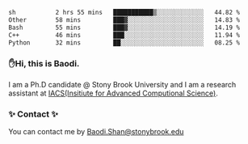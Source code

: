 <!--START_SECTION:waka-->

```txt
sh           2 hrs 55 mins   ███████████▒░░░░░░░░░░░░░   44.82 %
Other        58 mins         ███▓░░░░░░░░░░░░░░░░░░░░░   14.83 %
Bash         55 mins         ███▓░░░░░░░░░░░░░░░░░░░░░   14.19 %
C++          46 mins         ███░░░░░░░░░░░░░░░░░░░░░░   11.94 %
Python       32 mins         ██░░░░░░░░░░░░░░░░░░░░░░░   08.25 %
```

<!--END_SECTION:waka-->

### ✋Hi, this is Baodi. 

I am a Ph.D candidate @ Stony Brook University and I am a research assistant at [IACS(Insitiute for Advanced Computional Science)](https://iacs.stonybrook.edu/).

### ✨ Contact ✨

You can contact me by [Baodi.Shan@stonybrook.edu](mailto:Baodi.Shan@stonybrook.edu)





<!--
[![Anurag's GitHub stats](https://github-readme-stats.vercel.app/api?username=lwshanbd&theme=jolly&show_icons=true&count_private=true&include_all_commits=true)](https://github.com/anuraghazra/github-readme-stats)
**lwshanbd/lwshanbd** is a ✨ _special_ ✨ repository because its `README.md` (this file) appears on your GitHub profile.

Here are some ideas to get you started:

- 🔭 I’m currently working on ...
- 🌱 I’m currently learning ...
- 👯 I’m looking to collaborate on ...
- 🤔 I’m looking for help with ...
- 💬 Ask me about ...
- 📫 How to reach me: ...
- 😄 Pronouns: ...
- ⚡ Fun fact: ...
-->
